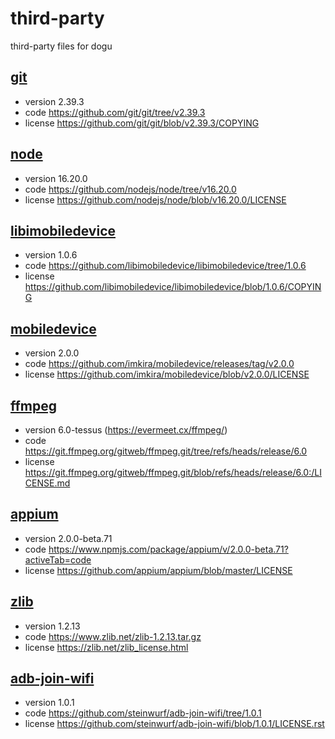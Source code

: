# third-party

third-party files for dogu 

## [git](https://git-scm.com/)

- version 2.39.3
- code https://github.com/git/git/tree/v2.39.3
- license https://github.com/git/git/blob/v2.39.3/COPYING

## [node](https://nodejs.org/en/)

- version 16.20.0
- code https://github.com/nodejs/node/tree/v16.20.0
- license https://github.com/nodejs/node/blob/v16.20.0/LICENSE

## [libimobiledevice](https://libimobiledevice.org/)

- version 1.0.6
- code https://github.com/libimobiledevice/libimobiledevice/tree/1.0.6
- license https://github.com/libimobiledevice/libimobiledevice/blob/1.0.6/COPYING

## [mobiledevice](https://github.com/imkira/mobiledevice)

- version 2.0.0
- code https://github.com/imkira/mobiledevice/releases/tag/v2.0.0
- license https://github.com/imkira/mobiledevice/blob/v2.0.0/LICENSE

## [ffmpeg](https://ffmpeg.org/)

- version 6.0-tessus (https://evermeet.cx/ffmpeg/)
- code https://git.ffmpeg.org/gitweb/ffmpeg.git/tree/refs/heads/release/6.0
- license https://git.ffmpeg.org/gitweb/ffmpeg.git/blob/refs/heads/release/6.0:/LICENSE.md

## [appium](https://appium.io/)

- version 2.0.0-beta.71
- code https://www.npmjs.com/package/appium/v/2.0.0-beta.71?activeTab=code
- license https://github.com/appium/appium/blob/master/LICENSE

## [zlib](https://zlib.net/)

- version 1.2.13
- code https://www.zlib.net/zlib-1.2.13.tar.gz
- license https://zlib.net/zlib_license.html


## [adb-join-wifi](https://github.com/steinwurf/adb-join-wifi)
- version 1.0.1
- code https://github.com/steinwurf/adb-join-wifi/tree/1.0.1
- license https://github.com/steinwurf/adb-join-wifi/blob/1.0.1/LICENSE.rst
